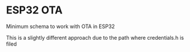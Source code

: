 # ESP32 OTA
 
Minimum schema to work with OTA in ESP32

This is a slightly different approach due to the path where credentials.h is filed
